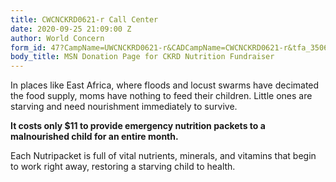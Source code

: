 ```yaml
---
title: CWCNCKRD0621-r Call Center
date: 2020-09-25 21:09:00 Z
author: World Concern
form_id: 47?CampName=UWCNCKRD0621-r&CADCampName=CWCNCKRD0621-r&tfa_3506=Canada&tfa_1244=NutritionRadio
body_title: MSN Donation Page for CKRD Nutrition Fundraiser
---
```


In places like East Africa, where floods and locust swarms have decimated the food supply, moms have nothing to feed their children. Little ones are starving and need nourishment immediately to survive.  

**It costs only $11 to provide emergency nutrition packets to a malnourished child for an entire month.**

Each Nutripacket is full of vital nutrients, minerals, and vitamins that begin to work right away, restoring a starving child to health.
